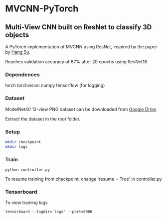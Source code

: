 # MVCNN-PyTorch
## Multi-View CNN built on ResNet to classify 3D objects
A PyTorch implementation of MVCNN using ResNet, inspired by the paper by [Hang Su](http://vis-www.cs.umass.edu/mvcnn/docs/su15mvcnn.pdf).

Reaches validation accuracy of 87% after 20 epochs using ResNet18

### Dependences
torch
torchvision
numpy
tensorflow (for logging)

### Dataset
ModelNet40 12-view PNG dataset can be downloaded from [Google Drive](https://drive.google.com/file/d/0B4v2jR3WsindMUE3N2xiLVpyLW8/view).

Extract the dataset in the root folder.

### Setup
```bash
mkdir checkpoint
mkdir logs
```

### Train
```
python controller.py
```
To resume training from checkpoint, change 'resume = True' in controller.py

### Tensorboard
To view training logs
```
tensorboard --logdir='logs' --port=6006
```
